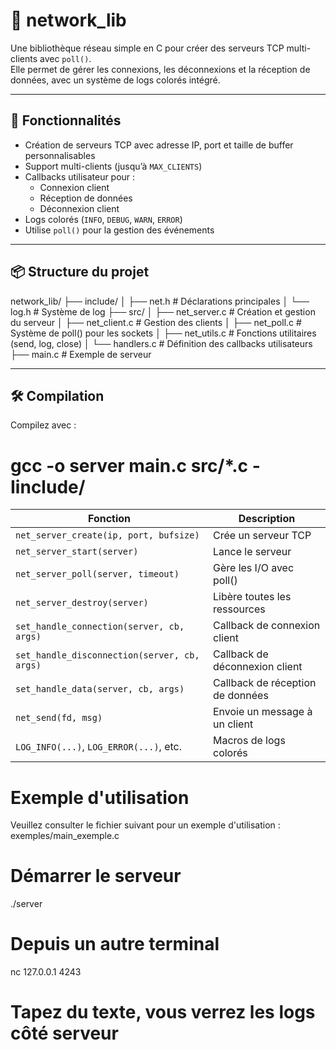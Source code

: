 # 📡 network_lib

Une bibliothèque réseau simple en C pour créer des serveurs TCP multi-clients avec `poll()`.  
Elle permet de gérer les connexions, les déconnexions et la réception de données, avec un système de logs colorés intégré.

---

## 🔧 Fonctionnalités

- Création de serveurs TCP avec adresse IP, port et taille de buffer personnalisables
- Support multi-clients (jusqu’à `MAX_CLIENTS`)
- Callbacks utilisateur pour :
  - Connexion client
  - Réception de données
  - Déconnexion client
- Logs colorés (`INFO`, `DEBUG`, `WARN`, `ERROR`)
- Utilise `poll()` pour la gestion des événements

---

## 📦 Structure du projet
network_lib/
├── include/
│ ├── net.h # Déclarations principales
│ └── log.h # Système de log
├── src/
│ ├── net_server.c # Création et gestion du serveur
│ ├── net_client.c # Gestion des clients
│ ├── net_poll.c # Système de poll() pour les sockets
│ ├── net_utils.c # Fonctions utilitaires (send, log, close)
│ └── handlers.c # Définition des callbacks utilisateurs
├── main.c # Exemple de serveur


---

## 🛠️ Compilation

Compilez avec :

<!-- ```bash -->
# gcc -o server main.c src/*.c -Iinclude/

| Fonction                                     | Description                      |
| -------------------------------------------- | -------------------------------- |
| `net_server_create(ip, port, bufsize)`       | Crée un serveur TCP              |
| `net_server_start(server)`                   | Lance le serveur                 |
| `net_server_poll(server, timeout)`           | Gère les I/O avec poll()         |
| `net_server_destroy(server)`                 | Libère toutes les ressources     |
| `set_handle_connection(server, cb, args)`    | Callback de connexion client     |
| `set_handle_disconnection(server, cb, args)` | Callback de déconnexion client   |
| `set_handle_data(server, cb, args)`          | Callback de réception de données |
| `net_send(fd, msg)`                          | Envoie un message à un client    |
| `LOG_INFO(...)`, `LOG_ERROR(...)`, etc.      | Macros de logs colorés           |


# Exemple d'utilisation

Veuillez consulter le fichier suivant pour un exemple d'utilisation :
exemples/main_exemple.c

# Démarrer le serveur
./server

# Depuis un autre terminal
nc 127.0.0.1 4243
# Tapez du texte, vous verrez les logs côté serveur

